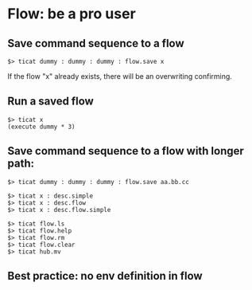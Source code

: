 # Flow: be a pro user

## Save command sequence to a flow
```
$> ticat dummy : dummy : dummy : flow.save x
```
If the flow "x" already exists, there will be an overwriting confirming.

## Run a saved flow
```
$> ticat x
(execute dummy * 3)
```

## Save command sequence to a flow with longer path:
```
$> ticat dummy : dummy : dummy : flow.save aa.bb.cc
```

```
$> ticat x : desc.simple
$> ticat x : desc.flow
$> ticat x : desc.flow.simple
```

```
$> ticat flow.ls
$> ticat flow.help
$> ticat flow.rm
$> ticat flow.clear
$> ticat hub.mv
```


## Best practice: no env definition in flow
